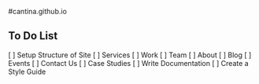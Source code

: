 #cantina.github.io

## To Do List

[ ] Setup Structure of Site
    [ ] Services
    [ ] Work
    [ ] Team
    [ ] About
    [ ] Blog
    [ ] Events
    [ ] Contact Us
    [ ] Case Studies
[ ] Write Documentation
[ ] Create a Style Guide
